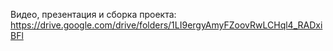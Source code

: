Видео, презентация и сборка проекта:
https://drive.google.com/drive/folders/1LI9ergyAmyFZoovRwLCHql4_RADxiBFl

